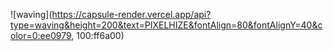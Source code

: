 ![waving](https://capsule-render.vercel.app/api?type=waving&height=200&text=PIXELHIZE&fontAlign=80&fontAlignY=40&color=0:ee0979, 100:ff6a00)
